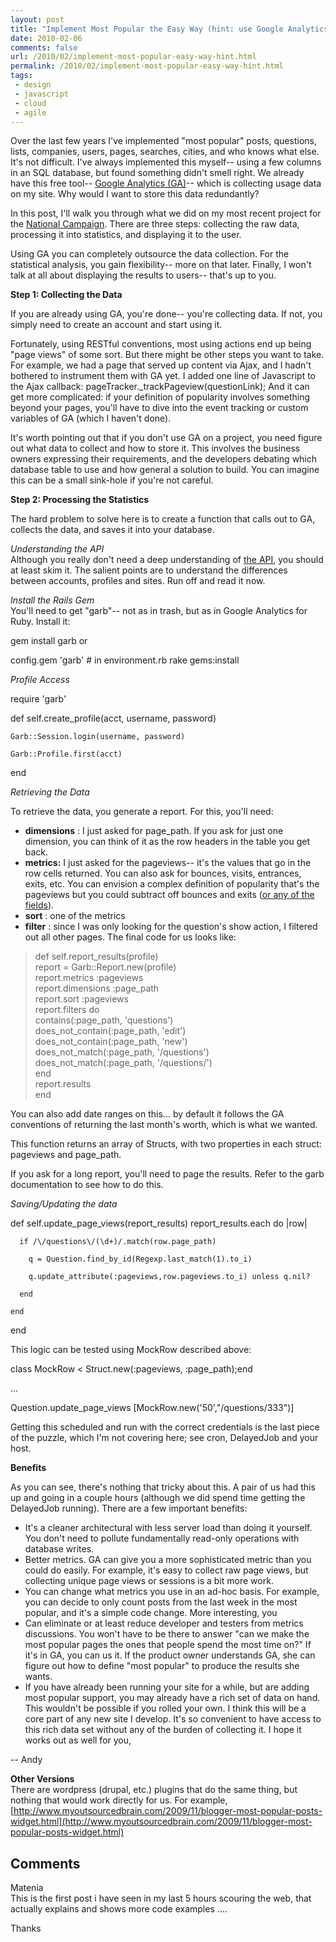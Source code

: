 ```yaml
---
layout: post
title: "Implement Most Popular the Easy Way (hint: use Google Analytics, garb and Rails)"
date: 2010-02-06
comments: false
url: /2010/02/implement-most-popular-easy-way-hint.html
permalink: /2010/02/implement-most-popular-easy-way-hint.html
tags:
 - design
 - javascript
 - cloud
 - agile
---
```


Over the last few years I've implemented "most popular" posts, questions, lists, companies, users, pages, searches, cities, and who knows what else. It's not difficult. I've always implemented this myself-- using a few columns in an SQL database, but found something didn't smell right. We already have this free tool-- [Google Analytics (GA)](http://www.google.com/analytics/)-- which is collecting usage data on my site. Why would I want to store this data redundantly?  
  
In this post, I'll walk you through what we did on my most recent project for the [National Campaign](http://www.thenationalcampaign.org/). There are three steps: collecting the raw data, processing it into statistics, and displaying it to the user.  
  
Using GA you can completely outsource the data collection. For the statistical analysis, you gain flexibility-- more on that later. Finally, I won't talk at all about displaying the results to users-- that's up to you.  
  
**Step 1: Collecting the Data**  
  
If you are already using GA, you're done-- you're collecting data. If not, you simply need to create an account and start using it.   
  
Fortunately, using RESTful conventions, most using actions end up being "page views" of some sort. But there might be other steps you want to take. For example, we had a page that served up content via Ajax, and I hadn't bothered to instrument them with GA yet.  I added one line of Javascript to the Ajax callback:  pageTracker._trackPageview(questionLink);  And it can get more complicated: if your definition of popularity involves something beyond your pages, you'll have to dive into the event tracking or custom variables of GA (which I haven't done).   
  
It's worth pointing out that if you don't use GA on a project, you need figure out what data to collect and how to store it. This involves the business owners expressing their requirements, and the developers debating which database table to use and how general a solution to build. You can imagine this can be a small sink-hole if you're not careful.  
  
  
**Step 2: Processing the Statistics**  
  
The hard problem to solve here is to create a function that calls out to GA, collects the data, and saves it into your database.   
  
_Understanding the API_  
Although you really don't need a deep understanding of [the API](http://code.google.com/apis/analytics/docs/gdata/gdataDeveloperGuide.html), you should at least skim it. The salient points are to understand the differences between accounts, profiles and sites. Run off and read it now.  
  
_Install the Rails Gem_  
You'll need to get "garb"-- not as in trash, but as in Google Analytics for Ruby. Install it:

  gem install garb
or  

  config.gem 'garb' # in environment.rb
  rake gems:install  
  
_Profile Access_  
  

  require 'garb'

  def self.create_profile(acct, username, password)

    Garb::Session.login(username, password)

    Garb::Profile.first(acct)

  end
  
_Retrieving the Data_  
  
To retrieve the data, you generate a report. For this, you'll need:  

- **dimensions** : I just asked for page_path. If you ask for just one dimension, you can think of it as the row headers in the table you get back.
- **metrics:** I just asked for the pageviews-- it's the values that go in the row cells returned. You can also ask for bounces, visits, entrances, exits, etc. You can envision a complex definition of popularity that's the pageviews but you could subtract off bounces and exits ([or any of the fields](http://code.google.com/apis/analytics/docs/gdata/gdataReferenceDimensionsMetrics.html)).
- **sort** : one of the metrics
- **filter** : since I was only looking for the question's show action, I filtered out all other pages. The final code for us looks like:

>   def self.report_results(profile)  
>     report = Garb::Report.new(profile)  
>     report.metrics :pageviews  
>     report.dimensions :page_path  
>     report.sort :pageviews  
>     report.filters do  
>       contains(:page_path, 'questions')  
>       does_not_contain(:page_path, 'edit')  
>       does_not_contain(:page_path, 'new')  
>       does_not_match(:page_path, '/questions')  
>       does_not_match(:page_path, '/questions/')  
>     end  
>     report.results  
>   end

You can also add date ranges on this... by default it follows the GA conventions of returning the last month's worth, which is what we wanted.  
  
This function returns an array of Structs, with two properties in each struct: pageviews and page_path.   
  
If you ask for a long report, you'll need to page the results. Refer to the garb documentation to see how to do this.  
  
_Saving/Updating the data_  
  

  def self.update_page_views(report_results)
    report_results.each do |row|  

      if /\/questions\/(\d+)/.match(row.page_path)

        q = Question.find_by_id(Regexp.last_match(1).to_i)

        q.update_attribute(:pageviews,row.pageviews.to_i) unless q.nil?

      end

    end

  end
  
This logic can be tested using MockRow described above:  

  

class MockRow &lt; Struct.new(:pageviews, :page_path);end

... 

Question.update_page_views [MockRow.new('50',"/questions/333")]
  
Getting this scheduled and run with the correct credentials is the last piece of the puzzle, which I'm not covering here; see cron, DelayedJob and your host.  
  
**Benefits**  
  
As you can see, there's nothing that tricky about this. A pair of us had this up and going in a couple hours (although we did spend time getting the DelayedJob running). There are a few important benefits:  

- It's a cleaner architectural with less server load than doing it yourself. You don't need to pollute fundamentally read-only operations with database writes.
- Better metrics. GA can give you a more sophisticated metric than you could do easily. For example, it's easy to collect raw page views, but collecting unique page views or sessions is a bit more work.  
- You can change what metrics you use in an ad-hoc basis. For example, you can decide to only count posts from the last week in the most popular, and it's a simple code change. More interesting, you 
- Can eliminate or at least reduce developer and testers from metrics discussions. You won't have to be there to answer "can we make the most popular pages the ones that people spend the most time on?" If it's in GA, you can us it.  If the product owner understands GA, she can figure out how to define "most popular" to produce the results she wants. 
- If you have already been running your site for a while, but are adding most popular support, you may already have a rich set of data on hand. This wouldn't be possible if you rolled your own.
I think this will be a core part of any new site I develop. It's so convenient to have access to this rich data set without any of the burden of collecting it. I hope it works out as well for you,  
  
-- Andy  
  
  
**Other Versions**  
There are wordpress (drupal, etc.) plugins that do the same thing, but nothing that would work directly for us. For example, [http://www.myoutsourcedbrain.com/2009/11/blogger-most-popular-posts-widget.html](http://www.myoutsourcedbrain.com/2009/11/blogger-most-popular-posts-widget.html)<h2>Comments</h2>
<div class='comments'>
<div class='comment'>
<div class='author'>Matenia</div>
<div class='content'>
This is the first post i have seen in my last 5 hours scouring the web, that actually explains and shows more code examples ....  
  
Thanks

</div>
</div>
</div>
